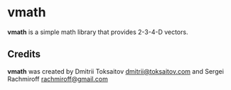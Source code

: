 vmath
=====

__vmath__ is a simple math library that provides 2-3-4-D vectors.

## Credits

__vmath__ was created by Dmitrii Toksaitov <dmitrii@toksaitov.com> and Sergei Rachmiroff <rachmiroff@gmail.com>

